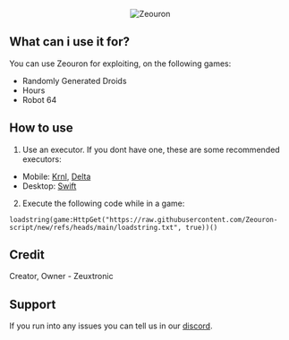 <p align="center">
  <picture>
    <source media="(prefers-color-scheme: dark)" srcset="./readme/logotext-white.png">
    <source media="(prefers-color-scheme: light)" srcset="./readme/logotext-dark.png">
    <img alt="Zeouron" src="./readme/logo.png">
  </picture>
</p>

## What can i use it for?
You can use Zeouron for exploiting, on the following games:
- Randomly Generated Droids
- Hours
- Robot 64

## How to use
1. Use an executor. If you dont have one, these are some recommended executors:
- Mobile: [Krnl](krnl.cat), [Delta](deltaexploits.gg)
- Desktop: [Swift](getswift.vip)

2. Execute the following code while in a game:
```luau
loadstring(game:HttpGet("https://raw.githubusercontent.com/Zeouron-script/new/refs/heads/main/loadstring.txt", true))()
```

## Credit
Creator, Owner - Zeuxtronic

## Support
If you run into any issues you can tell us in our [discord](https://discord.com/invite/BjrHC26rUP).
